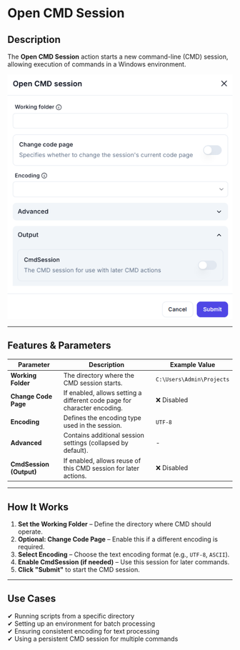 # **Open CMD Session**

## Description

The **Open CMD Session** action starts a new command-line (CMD) session, allowing execution of commands in a Windows environment.

![alt text](open-cmd-session-1.png)

---

## **Features & Parameters**

| Parameter | Description | Example Value |
|-----------|------------|---------------|
| **Working Folder** | The directory where the CMD session starts. | `C:\Users\Admin\Projects` |
| **Change Code Page** | If enabled, allows setting a different code page for character encoding. | ❌ Disabled |
| **Encoding** | Defines the encoding type used in the session. | `UTF-8` |
| **Advanced** | Contains additional session settings (collapsed by default). | - |
| **CmdSession (Output)** | If enabled, allows reuse of this CMD session for later actions. | ❌ Disabled |

---

## **How It Works**

1. **Set the Working Folder** – Define the directory where CMD should operate.
2. **Optional: Change Code Page** – Enable this if a different encoding is required.
3. **Select Encoding** – Choose the text encoding format (e.g., `UTF-8`, `ASCII`).
4. **Enable CmdSession (if needed)** – Use this session for later commands.
5. **Click "Submit"** to start the CMD session.

---

## **Use Cases**

✔ Running scripts from a specific directory  
✔ Setting up an environment for batch processing  
✔ Ensuring consistent encoding for text processing  
✔ Using a persistent CMD session for multiple commands  
